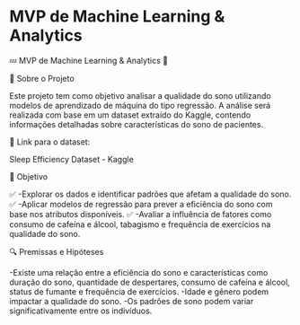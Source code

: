 # MVP de Machine Learning & Analytics
💤 MVP de Machine Learning & Analytics 🧠

📌 Sobre o Projeto

Este projeto tem como objetivo analisar a qualidade do sono utilizando modelos de aprendizado de máquina do tipo regressão. A análise será realizada com base em um dataset extraído do Kaggle, contendo informações detalhadas sobre características do sono de pacientes.

🔗 Link para o dataset:

Sleep Efficiency Dataset - Kaggle

🎯 Objetivo

✅ -Explorar os dados e identificar padrões que afetam a qualidade do sono.
✅ -Aplicar modelos de regressão para prever a eficiência do sono com base nos atributos disponíveis.
✅ -Avaliar a influência de fatores como consumo de cafeína e álcool, tabagismo e frequência de exercícios na qualidade do sono.

🔍 Premissas e Hipóteses

-Existe uma relação entre a eficiência do sono e características como duração do sono, quantidade de despertares, consumo de cafeína e álcool, status de fumante e frequência de exercícios.
-Idade e gênero podem impactar a qualidade do sono.
-Os padrões de sono podem variar significativamente entre os indivíduos.

